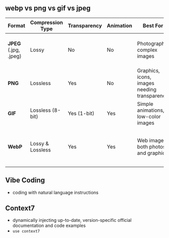 ## webp vs png vs gif vs jpeg

| Format  | Compression Type     | Transparency | Animation | Best For                        | Pros                                                      | Cons                                         |
|---------|---------------------|--------------|-----------|----------------------------------|-----------------------------------------------------------|----------------------------------------------|
| **JPEG** (.jpg, .jpeg) | Lossy               | No           | No        | Photographs, complex images      | Small file size, widely supported                         | No transparency, loss of quality on edits    |
| **PNG**  | Lossless            | Yes          | No        | Graphics, icons, images needing transparency | High quality, supports transparency                       | Larger file size than JPEG for photos        |
| **GIF**  | Lossless (8-bit)    | Yes (1-bit)  | Yes       | Simple animations, low-color images | Animation support, simple transparency                    | 256 color limit, large files for photos      |
| **WebP** | Lossy & Lossless    | Yes          | Yes       | Web images, both photos and graphics | Smaller files than JPEG/PNG, supports transparency & animation | Not universally supported (older browsers)   |


## Vibe Coding

- coding with natural language instructions

## Context7

- dynamically injecting up-to-date, version-specific official documentation and code examples 
- `use context7`
